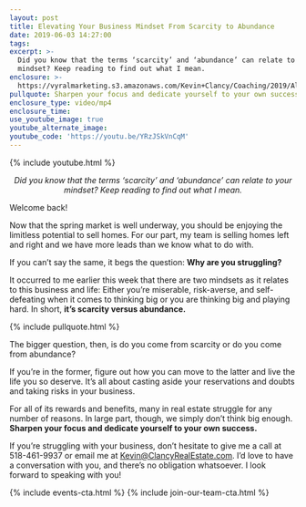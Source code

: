 ```yaml
---
layout: post
title: Elevating Your Business Mindset From Scarcity to Abundance
date: 2019-06-03 14:27:00
tags:
excerpt: >-
  Did you know that the terms ‘scarcity’ and ‘abundance’ can relate to your
  mindset? Keep reading to find out what I mean.
enclosure: >-
  https://vyralmarketing.s3.amazonaws.com/Kevin+Clancy/Coaching/2019/Albany+Real+Estate+Agent-+Why+Are+You+Struggling_.mp4
pullquote: Sharpen your focus and dedicate yourself to your own success.
enclosure_type: video/mp4
enclosure_time:
use_youtube_image: true
youtube_alternate_image:
youtube_code: 'https://youtu.be/YRzJSkVnCqM'
---
```


{% include youtube.html %}

<p style="text-align: center;"><em>Did you know that the terms ‘scarcity’ and ‘abundance’ can relate to your mindset? Keep reading to find out what I mean.</em></p>

Welcome back\!&nbsp;

Now that the spring market is well underway, you should be enjoying the limitless potential to sell homes. For our part, my team is selling homes left and right and we have more leads than we know what to do with.&nbsp;

If you can’t say the same, it begs the question: **Why are you struggling? &nbsp;**

It occurred to me earlier this week that there are two mindsets as it relates to this business and life: Either you’re miserable, risk-averse, and self-defeating when it comes to thinking big or you are thinking big and playing hard. In short, **it’s scarcity versus abundance.**

{% include pullquote.html %}

The bigger question, then, is do you come from scarcity or do you come from abundance? &nbsp;

If you’re in the former, figure out how you can move to the latter and live the life you so deserve. It’s all about casting aside your reservations and doubts and taking risks in your business.

For all of its rewards and benefits, many in real estate struggle for any number of reasons. In large part, though, we simply don’t think big enough. **Sharpen your focus and dedicate yourself to your own success.&nbsp;**

If you’re struggling with your business, don’t hesitate to give me a call at 518-461-9937 or email me at Kevin@ClancyRealEstate.com. I’d love to have a conversation with you, and there’s no obligation whatsoever. I look forward to speaking with you\!

{% include events-cta.html %} {% include join-our-team-cta.html %}